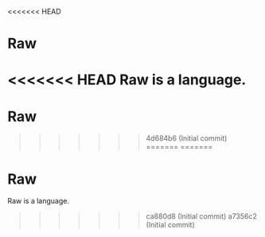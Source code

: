 <<<<<<< HEAD
# Raw
<<<<<<< HEAD
Raw is a language.
=======
# Raw
>>>>>>> 4d684b6 (Initial commit)
=======
=======
# Raw
Raw is a language.
>>>>>>> ca880d8 (Initial commit)
>>>>>>> a7356c2 (Initial commit)
